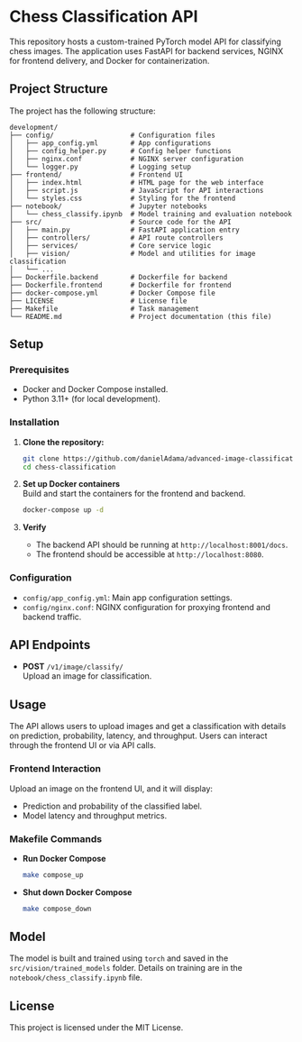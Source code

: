 # Chess Classification API

This repository hosts a custom-trained PyTorch model API for classifying chess images. The application uses FastAPI for backend services, NGINX for frontend delivery, and Docker for containerization.

## Project Structure

The project has the following structure:

```
development/
├── config/                   # Configuration files
│   ├── app_config.yml        # App configurations
│   ├── config_helper.py      # Config helper functions
│   ├── nginx.conf            # NGINX server configuration
│   └── logger.py             # Logging setup
├── frontend/                 # Frontend UI
│   ├── index.html            # HTML page for the web interface
│   ├── script.js             # JavaScript for API interactions
│   └── styles.css            # Styling for the frontend
├── notebook/                 # Jupyter notebooks
│   └── chess_classify.ipynb  # Model training and evaluation notebook
├── src/                      # Source code for the API
│   ├── main.py               # FastAPI application entry
│   ├── controllers/          # API route controllers
│   ├── services/             # Core service logic
│   ├── vision/               # Model and utilities for image classification
│   └── ...
├── Dockerfile.backend        # Dockerfile for backend
├── Dockerfile.frontend       # Dockerfile for frontend
├── docker-compose.yml        # Docker Compose file
├── LICENSE                   # License file
├── Makefile                  # Task management
└── README.md                 # Project documentation (this file)
```

## Setup

### Prerequisites

- Docker and Docker Compose installed.
- Python 3.11+ (for local development).

### Installation

1. **Clone the repository:**
   ```bash
   git clone https://github.com/danielAdama/advanced-image-classification.git
   cd chess-classification
   ```

2. **Set up Docker containers**  
   Build and start the containers for the frontend and backend.
   ```bash
   docker-compose up -d
   ```

3. **Verify**  
   - The backend API should be running at `http://localhost:8001/docs`.
   - The frontend should be accessible at `http://localhost:8080`.

### Configuration

- `config/app_config.yml`: Main app configuration settings.
- `config/nginx.conf`: NGINX configuration for proxying frontend and backend traffic.

## API Endpoints

- **POST** `/v1/image/classify/`  
  Upload an image for classification.

## Usage

The API allows users to upload images and get a classification with details on prediction, probability, latency, and throughput. Users can interact through the frontend UI or via API calls.

### Frontend Interaction

Upload an image on the frontend UI, and it will display:
- Prediction and probability of the classified label.
- Model latency and throughput metrics.

### Makefile Commands

- **Run Docker Compose**  
  ```bash
  make compose_up
  ```
- **Shut down Docker Compose**  
  ```bash
  make compose_down
  ```

## Model

The model is built and trained using `torch` and saved in the `src/vision/trained_models` folder. Details on training are in the `notebook/chess_classify.ipynb` file.

## License

This project is licensed under the MIT License.